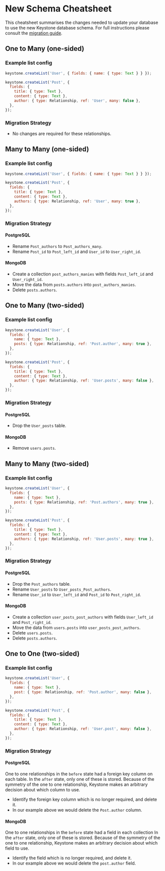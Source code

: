 <!--[meta]
section: guides
title: New Schema Cheatsheet
[meta]-->

# New Schema Cheatsheet

This cheatsheet summarises the changes needed to update your database to use the new Keystone database schema.
For full instructions please consult the [migration guide](/docs/guides/relationship-migration.md).

## One to Many (one-sided)

### Example list config

```javascript
keystone.createList('User', { fields: { name: { type: Text } } });

keystone.createList('Post', {
  fields: {
    title: { type: Text },
    content: { type: Text },
    author: { type: Relationship, ref: 'User', many: false },
  },
});
```

### Migration Strategy

- No changes are required for these relationships.

## Many to Many (one-sided)

### Example list config

```javascript
keystone.createList('User', { fields: { name: { type: Text } } });

keystone.createList('Post', {
  fields: {
    title: { type: Text },
    content: { type: Text },
    authors: { type: Relationship, ref: 'User', many: true },
  },
});
```

### Migration Strategy

#### PostgreSQL

- Rename `Post_authors` to `Post_authors_many`.
- Rename `Post_id` to `Post_left_id` and `User_id` to `User_right_id`.

#### MongoDB

- Create a collection `post_authors_manies` with fields `Post_left_id` and `User_right_id`.
- Move the data from `posts.authors` into `post_authors_manies`.
- Delete `posts.authors`.

## One to Many (two-sided)

### Example list config

```javascript
keystone.createList('User', {
  fields: {
    name: { type: Text },
    posts: { type: Relationship, ref: 'Post.author', many: true },
  },
});

keystone.createList('Post', {
  fields: {
    title: { type: Text },
    content: { type: Text },
    author: { type: Relationship, ref: 'User.posts', many: false },
  },
});
```

### Migration Strategy

#### PostgreSQL

- Drop the `User_posts` table.

#### MongoDB

- Remove `users.posts`.

## Many to Many (two-sided)

### Example list config

```javascript
keystone.createList('User', {
  fields: {
    name: { type: Text },
    posts: { type: Relationship, ref: 'Post.authors', many: true },
  },
});

keystone.createList('Post', {
  fields: {
    title: { type: Text },
    content: { type: Text },
    authors: { type: Relationship, ref: 'User.posts', many: true },
  },
});
```

### Migration Strategy

#### PostgreSQL

- Drop the `Post_authors` table.
- Rename `User_posts` to `User_posts_Post_authors`.
- Rename `User_id` to `User_left_id` and `Post_id` to `Post_right_id`.

#### MongoDB

- Create a collection `user_posts_post_authors` with fields `User_left_id` and `Post_right_id`.
- Move the data from `users.posts` into `user_posts_post_authors`.
- Delete `users.posts`.
- Delete `posts.authors`.

## One to One (two-sided)

### Example list config

```javascript
keystone.createList('User', {
  fields: {
    name: { type: Text },
    post: { type: Relationship, ref: 'Post.author', many: false },
  },
});

keystone.createList('Post', {
  fields: {
    title: { type: Text },
    content: { type: Text },
    author: { type: Relationship, ref: 'User.post', many: false },
  },
});
```

### Migration Strategy

#### PostgreSQL

One to one relationships in the `before` state had a foreign key column on each table.
In the `after` state, only one of these is stored.
Because of the symmetry of the one to one relationship, Keystone makes an arbitrary decision about which column to use.

- Identify the foreign key column which is no longer required, and delete it.
- In our example above we would delete the `Post.author` column.

#### MongoDB

One to one relationships in the `before` state had a field in each collection
In the `after` state, only one of these is stored.
Because of the symmetry of the one to one relationship, Keystone makes an arbitrary decision about which field to use.

- Identify the field which is no longer required, and delete it.
- In our example above we would delete the `post.author` field.

